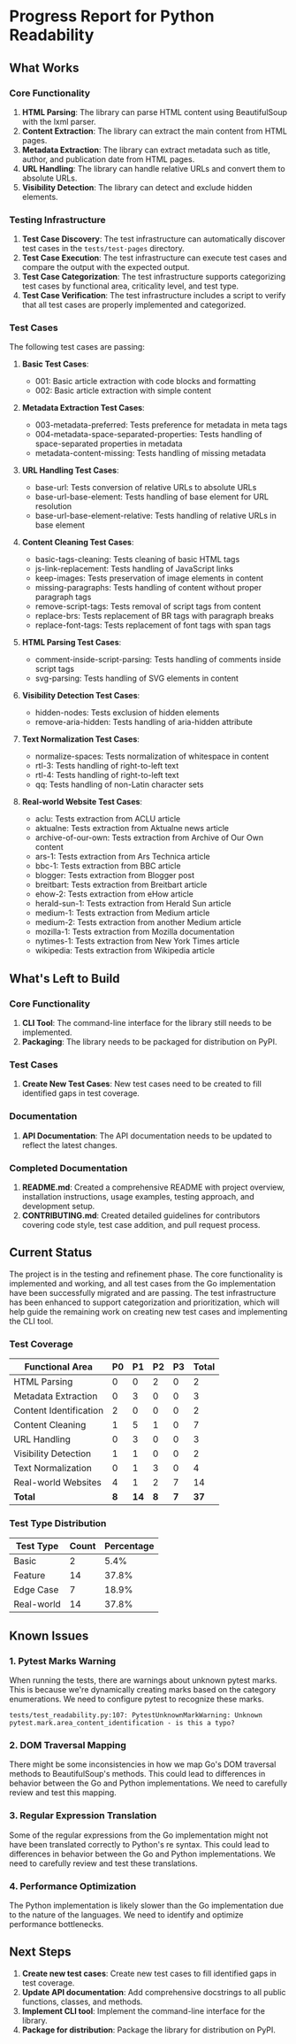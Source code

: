 # Progress Report for Python Readability

## What Works

### Core Functionality

1. **HTML Parsing**: The library can parse HTML content using BeautifulSoup with the lxml parser.
2. **Content Extraction**: The library can extract the main content from HTML pages.
3. **Metadata Extraction**: The library can extract metadata such as title, author, and publication date from HTML pages.
4. **URL Handling**: The library can handle relative URLs and convert them to absolute URLs.
5. **Visibility Detection**: The library can detect and exclude hidden elements.

### Testing Infrastructure

1. **Test Case Discovery**: The test infrastructure can automatically discover test cases in the `tests/test-pages` directory.
2. **Test Case Execution**: The test infrastructure can execute test cases and compare the output with the expected output.
3. **Test Case Categorization**: The test infrastructure supports categorizing test cases by functional area, criticality level, and test type.
4. **Test Case Verification**: The test infrastructure includes a script to verify that all test cases are properly implemented and categorized.

### Test Cases

The following test cases are passing:

1. **Basic Test Cases**:
   - 001: Basic article extraction with code blocks and formatting
   - 002: Basic article extraction with simple content

2. **Metadata Extraction Test Cases**:
   - 003-metadata-preferred: Tests preference for metadata in meta tags
   - 004-metadata-space-separated-properties: Tests handling of space-separated properties in metadata
   - metadata-content-missing: Tests handling of missing metadata

3. **URL Handling Test Cases**:
   - base-url: Tests conversion of relative URLs to absolute URLs
   - base-url-base-element: Tests handling of base element for URL resolution
   - base-url-base-element-relative: Tests handling of relative URLs in base element

4. **Content Cleaning Test Cases**:
   - basic-tags-cleaning: Tests cleaning of basic HTML tags
   - js-link-replacement: Tests handling of JavaScript links
   - keep-images: Tests preservation of image elements in content
   - missing-paragraphs: Tests handling of content without proper paragraph tags
   - remove-script-tags: Tests removal of script tags from content
   - replace-brs: Tests replacement of BR tags with paragraph breaks
   - replace-font-tags: Tests replacement of font tags with span tags

5. **HTML Parsing Test Cases**:
   - comment-inside-script-parsing: Tests handling of comments inside script tags
   - svg-parsing: Tests handling of SVG elements in content

6. **Visibility Detection Test Cases**:
   - hidden-nodes: Tests exclusion of hidden elements
   - remove-aria-hidden: Tests handling of aria-hidden attribute

7. **Text Normalization Test Cases**:
   - normalize-spaces: Tests normalization of whitespace in content
   - rtl-3: Tests handling of right-to-left text
   - rtl-4: Tests handling of right-to-left text
   - qq: Tests handling of non-Latin character sets

8. **Real-world Website Test Cases**:
   - aclu: Tests extraction from ACLU article
   - aktualne: Tests extraction from Aktualne news article
   - archive-of-our-own: Tests extraction from Archive of Our Own content
   - ars-1: Tests extraction from Ars Technica article
   - bbc-1: Tests extraction from BBC article
   - blogger: Tests extraction from Blogger post
   - breitbart: Tests extraction from Breitbart article
   - ehow-2: Tests extraction from eHow article
   - herald-sun-1: Tests extraction from Herald Sun article
   - medium-1: Tests extraction from Medium article
   - medium-2: Tests extraction from another Medium article
   - mozilla-1: Tests extraction from Mozilla documentation
   - nytimes-1: Tests extraction from New York Times article
   - wikipedia: Tests extraction from Wikipedia article

## What's Left to Build

### Core Functionality

1. **CLI Tool**: The command-line interface for the library still needs to be implemented.
2. **Packaging**: The library needs to be packaged for distribution on PyPI.

### Test Cases

1. **Create New Test Cases**: New test cases need to be created to fill identified gaps in test coverage.

### Documentation

1. **API Documentation**: The API documentation needs to be updated to reflect the latest changes.

### Completed Documentation

1. **README.md**: Created a comprehensive README with project overview, installation instructions, usage examples, testing approach, and development setup.
2. **CONTRIBUTING.md**: Created detailed guidelines for contributors covering code style, test case addition, and pull request process.

## Current Status

The project is in the testing and refinement phase. The core functionality is implemented and working, and all test cases from the Go implementation have been successfully migrated and are passing. The test infrastructure has been enhanced to support categorization and prioritization, which will help guide the remaining work on creating new test cases and implementing the CLI tool.

### Test Coverage

| Functional Area | P0 | P1 | P2 | P3 | Total |
|----------------|----|----|----|----|-------|
| HTML Parsing | 0 | 0 | 2 | 0 | 2 |
| Metadata Extraction | 0 | 3 | 0 | 0 | 3 |
| Content Identification | 2 | 0 | 0 | 0 | 2 |
| Content Cleaning | 1 | 5 | 1 | 0 | 7 |
| URL Handling | 0 | 3 | 0 | 0 | 3 |
| Visibility Detection | 1 | 1 | 0 | 0 | 2 |
| Text Normalization | 0 | 1 | 3 | 0 | 4 |
| Real-world Websites | 4 | 1 | 2 | 7 | 14 |
| **Total** | **8** | **14** | **8** | **7** | **37** |

### Test Type Distribution

| Test Type | Count | Percentage |
|-----------|-------|------------|
| Basic | 2 | 5.4% |
| Feature | 14 | 37.8% |
| Edge Case | 7 | 18.9% |
| Real-world | 14 | 37.8% |

## Known Issues

### 1. Pytest Marks Warning

When running the tests, there are warnings about unknown pytest marks. This is because we're dynamically creating marks based on the category enumerations. We need to configure pytest to recognize these marks.

```
tests/test_readability.py:107: PytestUnknownMarkWarning: Unknown pytest.mark.area_content_identification - is this a typo?
```

### 2. DOM Traversal Mapping

There might be some inconsistencies in how we map Go's DOM traversal methods to BeautifulSoup's methods. This could lead to differences in behavior between the Go and Python implementations. We need to carefully review and test this mapping.

### 3. Regular Expression Translation

Some of the regular expressions from the Go implementation might not have been translated correctly to Python's re syntax. This could lead to differences in behavior between the Go and Python implementations. We need to carefully review and test these translations.

### 4. Performance Optimization

The Python implementation is likely slower than the Go implementation due to the nature of the languages. We need to identify and optimize performance bottlenecks.

## Next Steps

1. **Create new test cases**: Create new test cases to fill identified gaps in test coverage.
2. **Update API documentation**: Add comprehensive docstrings to all public functions, classes, and methods.
3. **Implement CLI tool**: Implement the command-line interface for the library.
4. **Package for distribution**: Package the library for distribution on PyPI.
